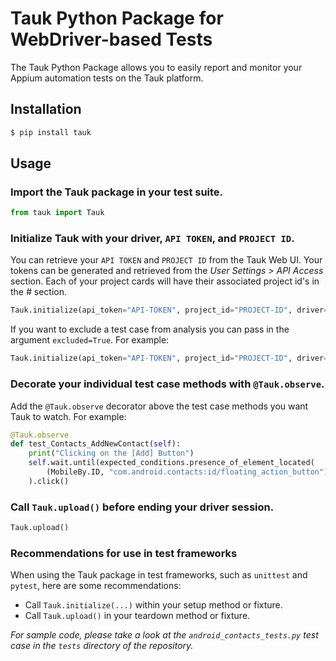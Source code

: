 # Tauk Python Package for WebDriver-based Tests
The Tauk Python Package allows you to easily report and monitor your Appium automation tests on the Tauk platform.

## Installation
```bash
$ pip install tauk
```

## Usage

### Import the Tauk package in your test suite. 

```python
from tauk import Tauk
```

### Initialize Tauk with your driver, `API TOKEN`, and `PROJECT ID`.
You can retrieve your `API TOKEN` and `PROJECT ID` from the Tauk Web UI. Your tokens can be generated and retrieved from the *User Settings > API Access* section. Each of your project cards will have their associated project id's in the *#* section.
```python
Tauk.initialize(api_token="API-TOKEN", project_id="PROJECT-ID", driver=self.driver)
```


If you want to exclude a test case from analysis you can pass in the argument `excluded=True`. For example:
```python
Tauk.initialize(api_token="API-TOKEN", project_id="PROJECT-ID", driver=self.driver, excluded=True)
```

### Decorate your individual test case methods with `@Tauk.observe`.
Add the `@Tauk.observe` decorator above the test case methods you want Tauk to watch.  For example:
```python
@Tauk.observe
def test_Contacts_AddNewContact(self):
	print("Clicking on the [Add] Button")
	self.wait.until(expected_conditions.presence_of_element_located(
		(MobileBy.ID, "com.android.contacts:id/floating_action_button"))
	).click()
```


### Call `Tauk.upload()` before ending your driver session.

```python
Tauk.upload()
```

### Recommendations for use in test frameworks
When using the Tauk package in test frameworks, such as `unittest` and `pytest`, here are some recommendations:
- Call `Tauk.initialize(...)` within your setup method or fixture.
- Call `Tauk.upload()` in your teardown method or fixture.

*For sample code, please take a look at the `android_contacts_tests.py` test case in the `tests` directory of the repository.*
